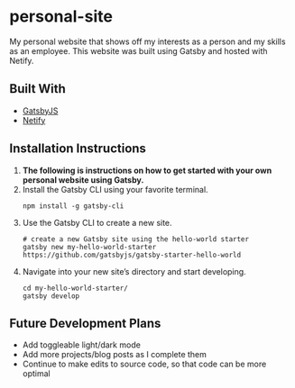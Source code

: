 # personal-site

My personal website that shows off my interests as a person and my skills as an employee. This website was built using Gatsby and hosted with Netify. 


## Built With

* [GatsbyJS](https://www.gatsbyjs.com/)
* [Netify](https://www.netlify.com/)


## Installation Instructions

1. **The following is instructions on how to get started with your own personal website using Gatsby.**
1. Install the Gatsby CLI using your favorite terminal.
	```shell
	npm install -g gatsby-cli
  	```
1. Use the Gatsby CLI to create a new site.
	```shell
	# create a new Gatsby site using the hello-world starter
	gatsby new my-hello-world-starter https://github.com/gatsbyjs/gatsby-starter-hello-world
	```
1. Navigate into your new site’s directory and start developing.
	```shell
	cd my-hello-world-starter/
	gatsby develop
	```


## Future Development Plans
* Add toggleable light/dark mode
* Add more projects/blog posts as I complete them
* Continue to make edits to source code, so that code can be more optimal 
